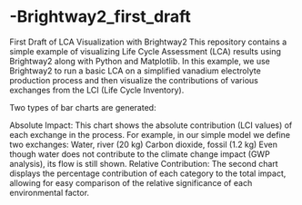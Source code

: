 # -Brightway2_first_draft
First Draft of LCA Visualization with Brightway2
This repository contains a simple example of visualizing Life Cycle Assessment (LCA) results using Brightway2 along with Python and Matplotlib. In this example, we use Brightway2 to run a basic LCA on a simplified vanadium electrolyte production process and then visualize the contributions of various exchanges from the LCI (Life Cycle Inventory).

Two types of bar charts are generated:

Absolute Impact:
This chart shows the absolute contribution (LCI values) of each exchange in the process. For example, in our simple model we define two exchanges:
Water, river (20 kg)
Carbon dioxide, fossil (1.2 kg)
Even though water does not contribute to the climate change impact (GWP analysis), its flow is still shown.
Relative Contribution:
The second chart displays the percentage contribution of each category to the total impact, allowing for easy comparison of the relative significance of each environmental factor.

